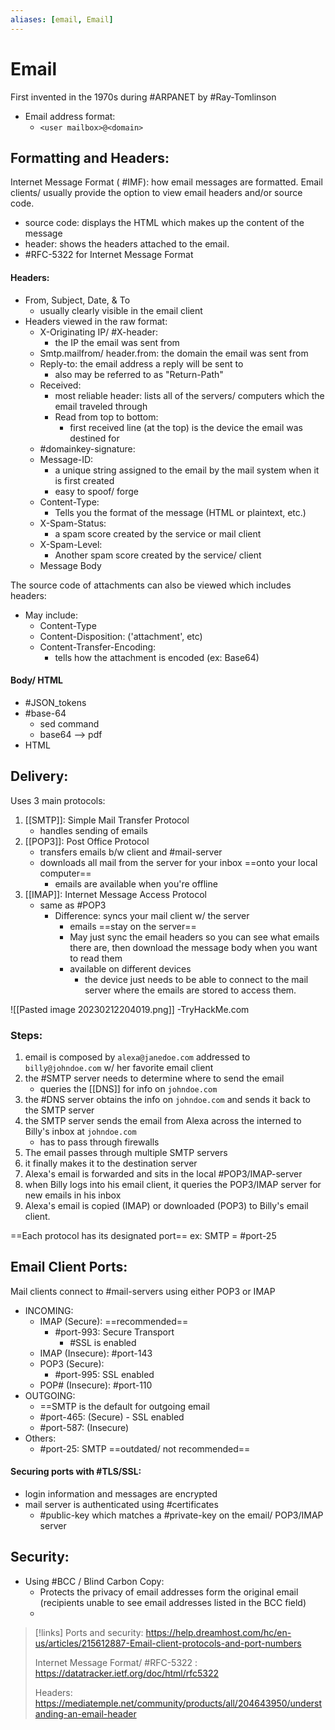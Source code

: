 ```yaml
---
aliases: [email, Email]
---
```

# Email
First invented in the 1970s during #ARPANET by #Ray-Tomlinson
- Email address format:
	- `<user mailbox>@<domain>`

## Formatting and Headers:
Internet Message Format ( #IMF): how email messages are formatted. Email clients/ usually provide the option to view email headers and/or source code.
- source code: displays the HTML which makes up the content of the message
- header: shows the headers attached to the email.
- #RFC-5322 for Internet Message Format

#### Headers:
- From, Subject, Date, & To
	- usually clearly visible in the email client
- Headers viewed in the raw format:
	-  X-Originating IP/ #X-header:
		- the IP the email was sent from
	- Smtp.mailfrom/ header.from: the domain the email was sent from 
	- Reply-to: the email address a reply will be sent to
		- also may be referred to as "Return-Path"
	- Received:
		- most reliable header: lists all of the servers/ computers which the email traveled through
		- Read from top to bottom:
			- first received line (at the top) is the device the email was destined for
	- #domainkey-signature:
	- Message-ID:
		- a unique string assigned to the email by the mail system when it is first created
		- easy to spoof/ forge
	- Content-Type:
		- Tells you the format of the message (HTML or plaintext, etc.)
	- X-Spam-Status:
		- a spam score created by the service or mail client
	- X-Spam-Level:
		- Another spam score created by the service/ client
	- Message Body

The source code of attachments can also be viewed which includes headers:
- May include:
	- Content-Type
	- Content-Disposition: ('attachment', etc)
	- Content-Transfer-Encoding:
		- tells how the attachment is encoded (ex: Base64)

#### Body/ HTML
- #JSON_tokens
- #base-64
	- sed command
	- base64 --> pdf
- HTML

## Delivery:
Uses 3 main protocols:
1. [[SMTP]]: Simple Mail Transfer Protocol
	- handles sending of emails
2. [[POP3]]: Post Office Protocol
	- transfers emails b/w client and #mail-server
	- downloads all mail from the server for your inbox ==onto your local computer==
		- emails are available when you're offline
1. [[IMAP]]: Internet Message Access Protocol
	- same as #POP3
		- Difference: syncs your mail client w/ the server
			- emails ==stay on the server==
			- May just sync the email headers so you can see what emails there are, then download the message body when you want to read them
			- available on different devices
				- the device just needs to be able to connect to the mail server where the emails are stored to access them.

![[Pasted image 20230212204019.png]]
-TryHackMe.com

### Steps:
1. email is composed by `alexa@janedoe.com` addressed to `billy@johndoe.com` w/ her favorite email client
2. the #SMTP server needs to determine where to send the email
	- queries the [[DNS]] for info on `johndoe.com`
3. the #DNS server obtains the info on `johndoe.com` and sends it back to the SMTP server
4. the SMTP server sends the email from Alexa across the interned to Billy's inbox at `johndoe.com`
	- has to pass through firewalls
5. The email passes through multiple SMTP servers 
6. it finally makes it to the destination server
7. Alexa's email is forwarded and sits in the local #POP3/IMAP-server 
8. when Billy logs into his email client, it queries the POP3/IMAP server for new emails in his inbox
9. Alexa's email is copied (IMAP) or downloaded (POP3) to Billy's email client.

==Each protocol has its designated port==
ex: SMTP = #port-25

## Email Client Ports:
Mail clients connect to #mail-servers using either POP3 or IMAP
- INCOMING:
	- IMAP (Secure): ==recommended==
		- #port-993: Secure Transport
			- #SSL is enabled
	- IMAP (Insecure): #port-143 
	- POP3 (Secure):
		- #port-995: SSL enabled
	- POP# (Insecure): #port-110
- OUTGOING:
	- ==SMTP is the default for outgoing email
	- #port-465: (Secure) - SSL enabled
	- #port-587: (Insecure)
- Others:
	- #port-25: SMTP ==outdated/ not recommended==

#### Securing ports with #TLS/SSL:
- login information and messages are encrypted
- mail server is authenticated using #certificates
	- #public-key which matches a #private-key on the email/ POP3/IMAP server


## Security:

- Using #BCC / Blind Carbon Copy:
	- Protects the privacy of email addresses form the original email (recipients unable to see email addresses listed in the BCC field)
	- 

>[!links]
>Ports and security:
>https://help.dreamhost.com/hc/en-us/articles/215612887-Email-client-protocols-and-port-numbers
>
> Internet Message Format/ #RFC-5322 :
> https://datatracker.ietf.org/doc/html/rfc5322
> 
> Headers:
> https://mediatemple.net/community/products/all/204643950/understanding-an-email-header
